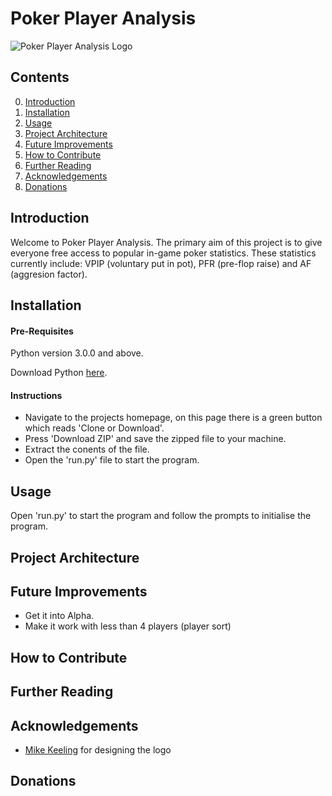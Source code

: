 # Poker Player Analysis

![Poker Player Analysis Logo](https://github.com/liamhartley/pokerplayeranalysis/tree/master/images/logo.png)

## Contents
0. [Introduction](#introduction)
1. [Installation](#installation) 
2. [Usage](#usage)
3. [Project Architecture](#projectarchitecture)
4. [Future Improvements](#futureimprovements)
5. [How to Contribute](#howtocontribute)
6. [Further Reading](#furtherreading)
7. [Acknowledgements](#acknowledgements)
8. [Donations](#donations)

<a name="introduction"></a>
## Introduction 

Welcome to Poker Player Analysis. 
The primary aim of this project is to give everyone free access to popular in-game poker statistics.
These statistics currently include: VPIP (voluntary put in pot), PFR (pre-flop raise) and AF (aggresion factor).

<a name="installation"></a>
## Installation 

#### Pre-Requisites
Python version 3.0.0 and above.

Download Python [here](https://www.python.org/downloads/). 

#### Instructions
- Navigate to the projects homepage, on this page there is a green button which reads 'Clone or Download'.
- Press 'Download ZIP' and save the zipped file to your machine.
- Extract the conents of the file.
- Open the 'run.py' file to start the program.


<a name="usage"></a>
## Usage 

Open 'run.py' to start the program and follow the prompts to initialise the program.



<a name="projectarchitecture"></a>
## Project Architecture 

<a name="futureimprovements"></a>
## Future Improvements 

- Get it into Alpha.
- Make it work with less than 4 players (player sort)

<a name="howtocontribute"></a>
## How to Contribute 

<a name="projectarchitecture"></a>
## Further Reading

<a name="acknowledgements"></a>
## Acknowledgements 

- [Mike Keeling](https://www.instagram.com/DailyMAGK/) for designing the logo
<a name="usage"></a>

## Donations 
